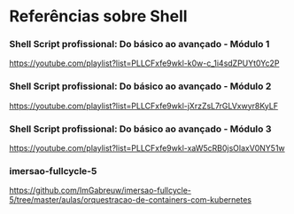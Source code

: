 # Referências sobre Shell

### Shell Script profissional: Do básico ao avançado - Módulo 1

https://youtube.com/playlist?list=PLLCFxfe9wkl-k0w-c_1i4sdZPUYt0Yc2P

### Shell Script profissional: Do básico ao avançado - Módulo 2

https://youtube.com/playlist?list=PLLCFxfe9wkl-jXrzZsL7rGLVxwyr8KyLF

### Shell Script profissional: Do básico ao avançado - Módulo 3

https://youtube.com/playlist?list=PLLCFxfe9wkl-xaW5cRB0jsOlaxV0NY51w

### imersao-fullcycle-5

https://github.com/ImGabreuw/imersao-fullcycle-5/tree/master/aulas/orquestracao-de-containers-com-kubernetes
